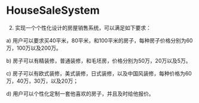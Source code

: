 # HouseSaleSystem

2.	实现一个个性化设计的房屋销售系统，可以满足如下要求：

a)	用户可以要求买40平米，80平米，和100平米的房子，每种房子价格分别为60万，100万以及200万。

b)	房子可以有精装修，普通装修，和毛坯房，价格分别为50万，20万以及5万。

c)	房子可以有欧式装修，美式装修，日式装修，以及中国风装修，每种价格为60万，40万，30万，以及20万；

d)	用户可以个性化定制一套他喜欢的房子，并且及时给他报价。
